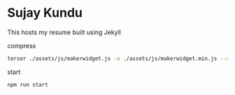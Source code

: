 # Sujay Kundu

This hosts my resume built using Jekyll


compress
```sh
terser ./assets/js/makerwidget.js -o ./assets/js/makerwidget.min.js --compress --mangle
```

start 
```sh
npm run start
```